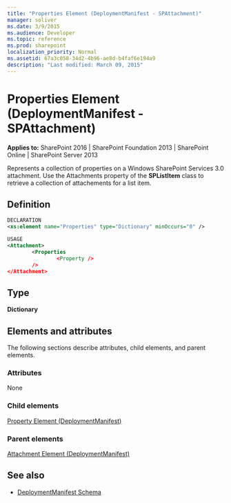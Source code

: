 ```yaml
---
title: "Properties Element (DeploymentManifest - SPAttachment)"
manager: soliver
ms.date: 3/9/2015
ms.audience: Developer
ms.topic: reference
ms.prod: sharepoint
localization_priority: Normal
ms.assetid: 67a3c058-34d2-4b96-ae8d-b4faf6e194a9
description: "Last modified: March 09, 2015"
---
```


# Properties Element (DeploymentManifest - SPAttachment)

**Applies to:** SharePoint 2016 | SharePoint Foundation 2013 | SharePoint Online | SharePoint Server 2013 
  
Represents a collection of properties on a Windows SharePoint Services 3.0 attachment. Use the Attachments property of the **SPListItem** class to retrieve a collection of attachements for a list item. 

## Definition

```XML
DECLARATION
<xs:element name="Properties" type="Dictionary" minOccurs="0" />

USAGE
<Attachment>
        <Properties
                <Property />
        />
</Attachment>

```

## Type

**Dictionary**
  
## Elements and attributes

The following sections describe attributes, child elements, and parent elements.

### Attributes

None
   
### Child elements

[Property Element (DeploymentManifest)](property-element-deploymentmanifest.md)
   
### Parent elements

[Attachment Element (DeploymentManifest)](attachment-element-deploymentmanifest.md)
   
## See also

- [DeploymentManifest Schema](deploymentmanifest-schema.md)

